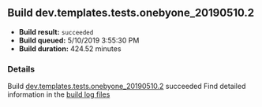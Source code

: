 ## Build dev.templates.tests.onebyone_20190510.2
- **Build result:** `succeeded`
- **Build queued:** 5/10/2019 3:55:30 PM
- **Build duration:** 424.52 minutes
### Details
Build [dev.templates.tests.onebyone_20190510.2](https://winappstudio.visualstudio.com/web/build.aspx?pcguid=a4ef43be-68ce-4195-a619-079b4d9834c2&builduri=vstfs%3a%2f%2f%2fBuild%2fBuild%2f27937) succeeded
Find detailed information in the [build log files](https://uwpctdiags.blob.core.windows.net/buildlogs/dev.templates.tests.onebyone_20190510.2_logs.zip)
